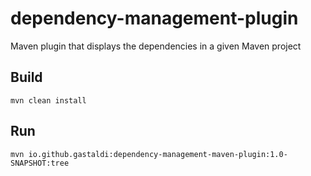 # dependency-management-plugin

Maven plugin that displays the <dependencyManagement> dependencies in a given Maven project 
  
## Build
    mvn clean install 
  
## Run

    mvn io.github.gastaldi:dependency-management-maven-plugin:1.0-SNAPSHOT:tree
